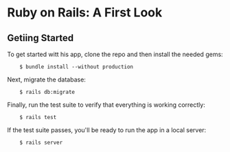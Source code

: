 # Ruby on Rails: A First Look

## Getiing Started

To get started witt his app, clone the repo and then install the needed gems:
```
    $ bundle install --without production
```

Next, migrate the database:

```
    $ rails db:migrate
```

Finally, run the test suite to verify that everything is working correctly:

```
    $ rails test
```

If the test suite passes, you'll be ready to run the app in a local server:

```
    $ rails server
```